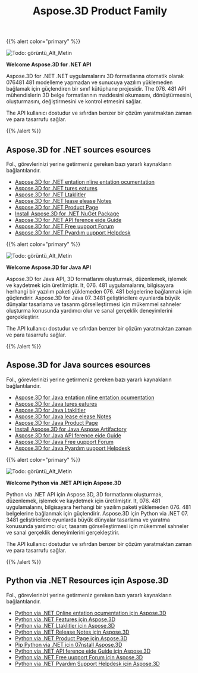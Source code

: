 ﻿---
title: Aspose.3D Product Family
type: docs
description: Aspose.3D APIs, programcıların 3D formatlarını 3D modellemesi ve sunucuya yüklenen rendering yazılımı olmadan otomatik olarak bağlamasına izin verir. The Aspose.3D APIs mühendislerin 076481 481 belge formatlarının maddesini okumasını, dönüştürmesini, oluşturmasını, değiştirmesini ve kontrol etmesini kolaylaştırır.
weight: 10
url: /tr/
---
{{% alert color="primary" %}} 

![Todo: görüntü_Alt_Metin](home_1.png)

**Welcome Aspose.3D for .NET API**

Aspose.3D for .NET .NET uygulamalarını 3D formatlarına otomatik olarak 076481 481 modelleme yapmadan ve sunucuya yazılım yüklemeden bağlamak için güçlendiren bir sınıf kütüphane projesidir. The 076. 481 API mühendislerin 3D belge formatlarının maddesini okumasını, dönüştürmesini, oluşturmasını, değiştirmesini ve kontrol etmesini sağlar.

The API kullanıcı dostudur ve sıfırdan benzer bir çözüm yaratmaktan zaman ve para tasarrufu sağlar.

{{% /alert %}} 
## **Aspose.3D for .NET sources esources**
Fol., görevlerinizi yerine getirmeniz gereken bazı yararlı kaynakların bağlantılarıdır.

- [Aspose.3D for .NET entation nline entation ocumentation](/3d/tr/net/)
- [Aspose.3D for .NET tures eatures](/3d/tr/net/)
- [Aspose.3D for .NET Ltaklitler](/3d/tr/net/installation/#SystemRequirements)
- [Aspose.3D for .NET lease elease Notes](/3d/tr/net/release-notes/)
- [Aspose.3D for .NET Product Page](https://products.aspose.com/3d/net/)
- [Install Aspose.3D for .NET NuGet Package](https://www.nuget.org/packages/Aspose.3D/)
- [Aspose.3D for .NET API ference eide Guide](https://reference.aspose.com/3d/net)
- [Aspose.3D for .NET Free uupport Forum](https://forum.aspose.com/c/3d/18)
- [Aspose.3D for .NET Pyardım uupport Helpdesk](https://helpdesk.aspose.com/)

{{% alert color="primary" %}} 

![Todo: görüntü_Alt_Metin](home_2.png)

**Welcome Aspose.3D for Java API**

Aspose.3D for Java API, 3D formatlarını oluşturmak, düzenlemek, işlemek ve kaydetmek için üretilmiştir. It, 076. 481 uygulamalarını, bilgisayara herhangi bir yazılım paketi yüklemeden 076. 481 belgelerine bağlanmak için güçlendirir. Aspose.3D for Java 07. 3481 geliştiricilere oyunlarda büyük dünyalar tasarlama ve tasarım görselleştirmesi için mükemmel sahneler oluşturma konusunda yardımcı olur ve sanal gerçeklik deneyimlerini gerçekleştirir.

The API kullanıcı dostudur ve sıfırdan benzer bir çözüm yaratmaktan zaman ve para tasarrufu sağlar.

{{% /alert %}} 


## **Aspose.3D for Java sources esources**
Fol., görevlerinizi yerine getirmeniz gereken bazı yararlı kaynakların bağlantılarıdır.

- [Aspose.3D for Java entation nline entation ocumentation](/3d/tr/java/)
- [Aspose.3D for Java tures eatures](/3d/tr/java/product-overview/#rich-features)
- [Aspose.3D for Java Ltaklitler](/3d/tr/java/installation#SystemRequirements)
- [Aspose.3D for Java lease elease Notes](/3d/tr/java/release-notes/)
- [Aspose.3D for Java Product Page](https://products.aspose.com/3d/java)
- [Install Aspose.3D for Java Aspose Artifactory](/3d/tr/java/installation)
- [Aspose.3D for Java API ference eide Guide](https://reference.aspose.com/3d/java)
- [Aspose.3D for Java Free uupport Forum](https://forum.aspose.com/c/3d)
- [Aspose.3D for Java Pyardım uupport Helpdesk](https://helpdesk.aspose.com/)




{{% alert color="primary" %}} 

![Todo: görüntü_Alt_Metin](/3d/tr/python-net/home_1.png)

**Welcome Python via .NET API için Aspose.3D**

Python via .NET API için Aspose.3D, 3D formatlarını oluşturmak, düzenlemek, işlemek ve kaydetmek için üretilmiştir. It, 076. 481 uygulamalarını, bilgisayara herhangi bir yazılım paketi yüklemeden 076. 481 belgelerine bağlanmak için güçlendirir. Aspose.3D için Python via .NET 07. 3481 geliştiricilere oyunlarda büyük dünyalar tasarlama ve yaratma konusunda yardımcı olur, tasarım görselleştirmesi için mükemmel sahneler ve sanal gerçeklik deneyimlerini gerçekleştirir.

The API kullanıcı dostudur ve sıfırdan benzer bir çözüm yaratmaktan zaman ve para tasarrufu sağlar.

{{% /alert %}} 


## **Python via .NET Resources için Aspose.3D**
Fol., görevlerinizi yerine getirmeniz gereken bazı yararlı kaynakların bağlantılarıdır.

- [Python via .NET Online entation ocumentation için Aspose.3D](/3d/tr/python-net/)
- [Python via .NET Features için Aspose.3D](/3d/tr/python-net/product-overview/#rich-features)
- [Python via .NET Ltaklitler için Aspose.3D](/3d/tr/python-net/installation#SystemRequirements)
- [Python via .NET Release Notes için Aspose.3D](/3d/tr/python-net/release-notes/)
- [Python via .NET Product Page için Aspose.3D](https://products.aspose.com/3d/python-net)
- [Pip Python via .NET için 07nstall Aspose.3D](/3d/tr/python-net/installation)
- [Python via .NET API ference eide Guide için Aspose.3D](https://reference.aspose.com/3d/python-net)
- [Python via .NET Free uupport Forum için Aspose.3D](https://forum.aspose.com/c/3d)
- [Python via .NET Pyardım Support Helpdesk için Aspose.3D](https://helpdesk.aspose.com/)




